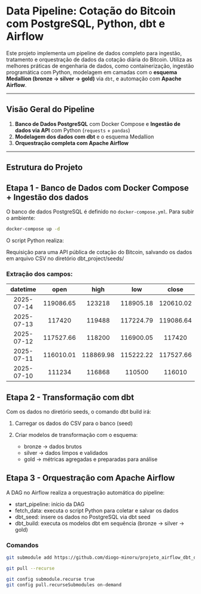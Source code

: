# Data Pipeline: Cotação do Bitcoin com PostgreSQL, Python, dbt e Airflow

Este projeto implementa um pipeline de dados completo para ingestão, tratamento e orquestração de dados da cotação diária do Bitcoin. Utiliza as melhores práticas de engenharia de dados, como containerização, ingestão programática com Python, modelagem em camadas com o **esquema Medallion (bronze → silver → gold)** via `dbt`, e automação com **Apache Airflow**.

---

## Visão Geral do Pipeline

1. **Banco de Dados PostgreSQL** com Docker Compose  e **Ingestão de dados via API** com Python (`requests` + `pandas`)  
2. **Modelagem dos dados com dbt** e o esquema Medallion  
3. **Orquestração completa com Apache Airflow**

---

## Estrutura do Projeto

## Etapa 1 - Banco de Dados com Docker Compose + Ingestão dos dados

O banco de dados PostgreSQL é definido no `docker-compose.yml`. Para subir o ambiente:

```bash
docker-compose up -d
```

O script Python realiza:

Requisição para uma API pública de cotação do Bitcoin, salvando os dados em arquivo CSV no diretório dbt_project/seeds/

### Extração dos campos:

|datetime    | open     | high     | low      | close    |
|:---:       |:---:     |:---:     |:---:     |:---:     |
|2025-07-14  |119086.65 |123218    |118905.18 |120610.02 |
|2025-07-13  |117420    |119488    |117224.79 |119086.64 |
|2025-07-12  |117527.66 |118200    |116900.05 |117420    |
|2025-07-11  |116010.01 |118869.98 |115222.22 |117527.66 |
|2025-07-10  |111234    |	116868 |110500    |116010    |



## Etapa 2 - Transformação com dbt

Com os dados no diretório seeds, o comando dbt build irá:

1. Carregar os dados do CSV para o banco (seed)
2. Criar modelos de transformação com o esquema:

    - bronze → dados brutos
    - silver → dados limpos e validados
    - gold → métricas agregadas e preparadas para análise

## Etapa 3 - Orquestração com Apache Airflow
A DAG no Airflow realiza a orquestração automática do pipeline:

- start_pipeline: início da DAG
- fetch_data: executa o script Python para coletar e salvar os dados
- dbt_seed: insere os dados no PostgreSQL via dbt seed
- dbt_build: executa os modelos dbt em sequência (bronze → silver → gold)

### Comandos

```bash
git submodule add https://github.com/diogo-minoru/projeto_airflow_dbt_data_warehouse
```

```bash
git pull --recurse
```

```bash
git config submodule.recurse true
git config pull.recurseSubmodules on-demand
```